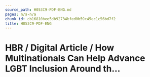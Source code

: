```yaml
---
source_path: H053C9-PDF-ENG.md
pages: n/a-n/a
chunk_id: cb16810bee5db92734bfed0b59c45ec1c56bd7f2
title: H053C9-PDF-ENG
---
```

# HBR / Digital Article / How Multinationals Can Help Advance LGBT Inclusion Around th…
